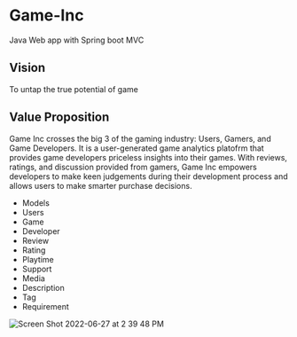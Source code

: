 # Game-Inc
Java Web app with Spring boot MVC

## Vision
To untap the true potential of game

## Value Proposition
Game Inc crosses the big 3 of the gaming industry: Users, Gamers, and Game Developers. It is a user-generated game analytics platofrm that provides game developers priceless insights into their games. With reviews, ratings, and discussion provided from gamers, Game Inc empowers developers to make keen judgements during their development process and allows users to make smarter purchase decisions.

* Models
* Users
* Game
* Developer
* Review
* Rating
* Playtime
* Support
* Media
* Description
* Tag
* Requirement

![Screen Shot 2022-06-27 at 2 39 48 PM](https://user-images.githubusercontent.com/101501462/176040050-e9e29c85-25a3-441f-8859-352d1c585a85.png)


